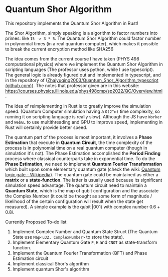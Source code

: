 # Quantum Shor Algorithm

This repository implements the Quantum Shor Algorithm in Rust! 

The Shor Algorithm, simply speaking is a algorithm to factor numbers into primes: like `15 -> 3 * 5`. The Quantum Shor Algorithm could factor number in polynomial times (in a real quantum computer), which makes it possible to break the current encryption method like SHA256

The idea comes from the current course I have taken (PHYS 498 computational physics) where we implement the Quantum Shor Algorithm in scripting languages (The professor uses python, while I use typescript). The general logic is already figured out and implemented in typescript, and in the repository of ([Zhaiyuqing2003/Quantum_Shor_Algorithm_typescript (github.com)](https://github.com/Zhaiyuqing2003/Quantum_Shor_Algorithm_typescript)). The notes that professor given are in this website: https://courses.physics.illinois.edu/phys498cmp/sp2022/QC/Overview.html.

The idea of reimplementing in Rust is to greatly improve the simulation speed. (Quantum Computer simulation having a `O(2^n)` time complexity, so running it on scripting language is really slow). Although the JS have `Worker` and `WebGL` to use multithreading and GPU to improve speed, implementing in Rust will certainly provide better speed.

The quantum part of the process is most important, it involves a **Phase Estimation**   that execute in **Quantum Circuit**, the time complexity of the process is in polynomial time on a real quantum computer (though in simulation it's not). The Phase Estimation accomplished the **Period Finding** process where classical counterparts take in exponential time. To do the **Phase Estimation**, we need to implement **Quantum Fourier Transformation** which built upon some elementary quantum gate (check the wiki: [Quantum logic gate - Wikipedia](https://en.wikipedia.org/wiki/Quantum_logic_gate?msclkid=61b2356aaaef11ec8bfe954f8824ed0f)). The quantum gate could be maintained as either a **matrix** or a **state-function**. The latter is usually used because its significant simulation speed advantage. The quantum circuit need to maintain a **Quantum State**, which is the map of qubit configuration and the associate the Complex Number (it could be thought as some form of magnitude / likelihood of the certain configuration will result when the state get measured). A simple example is the qubit $|001 \rangle$ with complex number $0.6 + 0.8i$.

Currently Proposed To-do list

1. Implement Complex Number and Quantum State Struct (The Quantum State use `Map<u32, ComplexNumber>` to store the state).
2. Implement Elementary Quantum Gate `P`, `H` and `CNOT` as state-transform function. 
3. Implement the Quantum Fourier Transformation (QFT) and Phase Estimation circuit
4. Implement classical Shor's algorithm
5. Implement quantum Shor's algorithm

